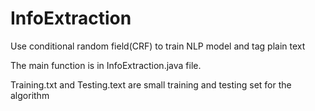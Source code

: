 # InfoExtraction
Use conditional random field(CRF) to train NLP model and tag plain text

The main function is in InfoExtraction.java file.

Training.txt and Testing.text are small training and testing set for the algorithm
